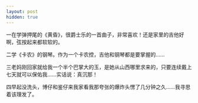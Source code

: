 ```yaml
---
layout: post
hidden: true
---
```

一在学弹押尾的《黄昏》，很爵士乐的一首曲子，非常喜欢！还是家里的吉他好啊，弦按起来都软软的。

二学《卡农》的钢琴。作为一个卡农控，吉他和钢琴都是要掌握的……

三老妈刚回家就给我一个半个巴掌大的玉，是她从山西哪里求来的，只要连续戴上七天就可以保佑我……实话说：真沉那！

四早起没洗头，博仔和鉴仔来我家看我那夸张的爆炸头愣了几分钟之久……我寻思着该理发了。